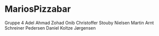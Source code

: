 # MariosPizzabar
Gruppe 4
Adel Ahmad Zohad Onib
Christoffer Stouby Nielsen
Martin Arnt Schreiner Pedersen
Daniel Koltze Jørgensen
